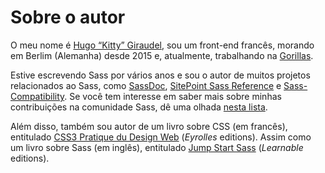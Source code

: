 
# Sobre o autor

O meu nome é [Hugo “Kitty” Giraudel](https://hugogiraudel.com), sou um front-end francês, morando em Berlim (Alemanha) desde 2015 e, atualmente, trabalhando na [Gorillas](https://gorillas.io/).

Estive escrevendo Sass por vários anos e sou o autor de muitos projetos relacionados ao Sass, como [SassDoc](http://sassdoc.com), [SitePoint Sass Reference](https://sitepoint.com/sass-reference/) e [Sass-Compatibility](https://hugogiraudel.github.io/sass-compatibility/). Se você tem interesse em saber mais sobre minhas contribuições na comunidade Sass, dê uma olhada [nesta lista](https://github.com/HugoGiraudel/awesome-sass).

Além disso, também sou autor de um livro sobre CSS (em francês), entitulado [CSS3 Pratique du Design Web](https://www.eyrolles.com/Informatique/Livre/css3-9782212678963/) (*Eyrolles* editions). Assim como um livro sobre Sass (em inglês), entitulado [Jump Start Sass](https://learnable.com/books/jump-start-sass) (*Learnable* editions).
